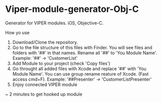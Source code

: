 # Viper-module-generator-Obj-C

Generator for VIPER modules.
iOS, Objective-C.

How yo use

1. Download/Clone the repository.
2. Go to the file structure of this files with Finder. You will see files and folders with '##' in that names. Rename all '##' to 'You Module Name'. 
  Example: '##' -> 'CustomerList'
3. Add Module to your project (check 'Copy files')
4. Go throught all added files with Xcode and replace '##' with 'You Module Name'. 
  You can use group rename reature of Xcode. (Fast access cmd+F).
  Example: '##Presenter' -> 'CustomerListPresenter'
5. Enjoy connected VIPER module

~ 2 minutes to get hooked up module 
